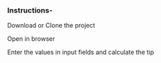 ### Instructions-

Download or Clone the project

Open in browser

Enter the values in input fields and calculate the tip
